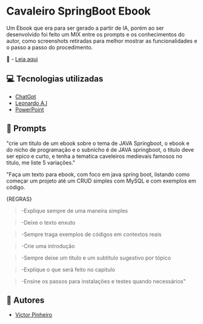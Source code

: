 
# Cavaleiro SpringBoot Ebook
Um Ebook que era para ser gerado a partir de IA, porém ao ser desenvolvido foi feito um MIX entre os prompts e os conhecimentos do autor, como screenshots retiradas para melhor mostrar as funcionalidades e o passo a passo do procedimento.

📖​ - [Leia aqui]([https://chatgpt.com/](https://github.com/reivictor-dev/cavaleiro-springboot-ebook/blob/main/Cavaleiro%20Springboot%20Ebook.pdf))

## 💻​ Tecnologias utilizadas

 - [ChatGpt](https://chatgpt.com/)
 - [Leonardo A.I](https://app.leonardo.ai/)
 - [PowerPoint](https://www.microsoft.com/en/microsoft-365/powerpoint?market=af)


## 🧠​ Prompts

"crie um titulo de um ebook sobre o tema de JAVA Springboot, o ebook e do nicho de programação e o subnicho é de JAVA springboot, o titulo deve ser epico e curto, e tenha a tematica caveleiros medievais famosos no titulo, me liste 5 variações."

"Faça um texto para ebook, com foco em java spring boot, listando como começar um projeto até um CRUD simples com MySQL e com exemplos em código.

{REGRAS}
>-Explique sempre de uma maneira simples

>-Deixe o texto enxuto

>-Sempre traga exemplos de códigos em contextos reais

>-Crie uma introdução

>-Sempre deixe um titulo e um subtítulo sugestivo por tópico

>-Explique o que será feito no capitulo

>-Ensine os passos para instalações e testes quando necessários"


## 🗿​ Autores

- [Victor Pinheiro](https://github.com/reivictor-deve)

